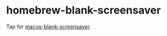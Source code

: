 # homebrew-blank-screensaver

Tap for [macos-blank-screensaver](https://github.com/theseal/macos-blank-screensaver).
